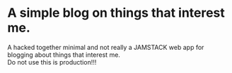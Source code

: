 # A simple blog on things that interest me.
A hacked together minimal and not really a JAMSTACK web app for blogging about things that interest me.  
Do not use this is production!!!
